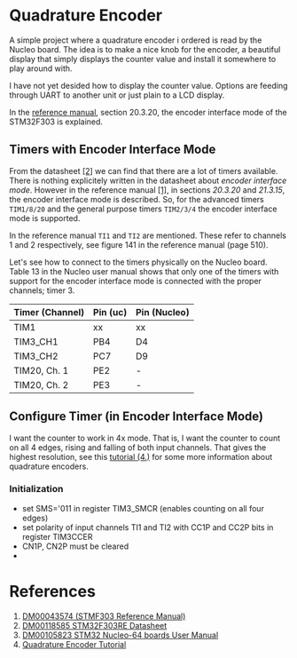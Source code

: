 # Quadrature Encoder
A simple project where a quadrature encoder i ordered is read by the Nucleo board. 
The idea is to make a nice knob for the encoder, a beautiful display that simply displays the counter value and 
install it somewhere to play around with.

I have not yet desided how to display the counter value. Options are feeding through UART to another unit or just plain to a 
LCD display.



In the [reference manual](#ref_1), section 20.3.20, the encoder interface mode of the STM32F303 is explained.

## Timers with Encoder Interface Mode
From the datasheet [[2]](#refs) we can find that there are a lot of timers available. 
There is nothing explicitely written in the datasheet about _encoder interface mode_. 
However in the reference manual [[1]](#refs), in sections _20.3.20_ and _21.3.15_, the encoder interface mode is described.
So, for the advanced timers `TIM1/8/20` and the general purpose timers `TIM2/3/4` the encoder interface mode is supported.

In the reference manual `TI1` and `TI2` are mentioned. These refer to channels 1 and 2 respectively, see figure 141 in the reference manual (page 510).

Let's see how to connect to the timers physically on the Nucleo board. Table 13 in the Nucleo user manual shows that only one of the timers with support for the encoder interface mode is connected with the proper channels; timer 3.


|Timer (Channel) |Pin (uc)  | Pin (Nucleo) |
|---|---|---|
|TIM1 | xx| xx|
|TIM3_CH1 | PB4 | D4 |
| TIM3_CH2 | PC7 | D9 |
|TIM20, Ch. 1| PE2 | - |
|TIM20, Ch. 2| PE3 | - |

## Configure Timer (in Encoder Interface Mode)
I want the counter to work in 4x mode. That is, I want the counter to count on all 4 edges, rising and falling of both input channels. That gives the highest resolution, see this [tutorial (4.)](#refs) for some more information about quadrature encoders.

### Initialization

* set SMS='011 in register TIM3_SMCR (enables counting on all four edges)
* set polarity of input channels TI1 and TI2 with CC1P and CC2P bits in register TIM3CCER
* CN1P, CN2P must be cleared
* 



<a id="refs"></a>
# References
<a id="ref_1"></a>

1. [DM00043574 (STMF303 Reference Manual)](http://www.st.com/web/en/catalog/mmc/FM141/SC1169/SS1576/LN1531)
2. [DM00118585 STM32F303RE Datasheet](http://www.st.com/web/en/catalog/mmc/FM141/SC1169/SS1576/LN1531)
3. [DM00105823 STM32 Nucleo-64 boards User Manual](http://www.st.com/web/catalog/tools/FM116/CL1620/SC959/SS1532/LN1847/PF260945)
4. [Quadrature Encoder Tutorial](http://tutorial.cytron.com.my/2012/01/17/quadrature-encoder)
